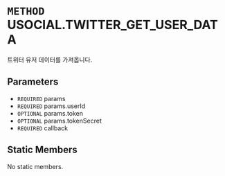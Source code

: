 # `METHOD` USOCIAL.TWITTER_GET_USER_DATA
트위터 유저 데이터를 가져옵니다.

## Parameters
* `REQUIRED` params 
* `REQUIRED` params.userId 
* `OPTIONAL` params.token 
* `OPTIONAL` params.tokenSecret 
* `REQUIRED` callback 

## Static Members
No static members.
